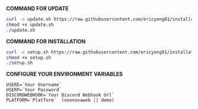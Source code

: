 **COMMAND FOR UPDATE**
```bash
curl -o update.sh https://raw.githubusercontent.com/ericyong81/installationfiles/main/eric_nova-main/update.sh
chmod +x update.sh
./update.sh

```
**COMMAND FOR INSTALLATION**
```bash
curl -o setup.sh https://raw.githubusercontent.com/ericyong81/installationfiles/main/eric_nova-main/setup.sh
chmod +x setup.sh
./setup.sh
```
**CONFIGURE YOUR ENVIRONMENT VARIABLES**
```
USERE=`Your Username`
USERP=`Your Password`
DISCORDWEBHOOK=`Your Discord Webhook Url`
PLATFORM=`Platform`  (onenovaweb || demo)
```
